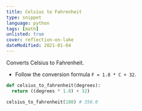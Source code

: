 ```yaml
---
title: Celsius to Fahrenheit
type: snippet
language: python
tags: [math]
unlisted: true
cover: reflection-on-lake
dateModified: 2021-01-04
---
```


Converts Celsius to Fahrenheit.

- Follow the conversion formula `F = 1.8 * C + 32`.

```py
def celsius_to_fahrenheit(degrees):
  return ((degrees * 1.8) + 32)

celsius_to_fahrenheit(180) # 356.0
```
